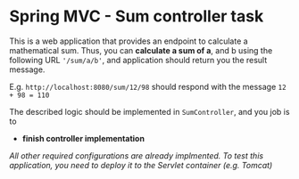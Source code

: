 # Spring MVC - Sum controller task

This is a web application that provides an endpoint to calculate a mathematical sum. Thus, you can **calculate a sum of a**,
 and b using the following URL `'/sum/a/b'`, and application should return you the result message.
 
 E.g. `http://localhost:8080/sum/12/98` should respond with the message `12 + 98 = 110`
 
 The described logic should be implemented in `SumController`, and you job is to 
 * **finish controller implementation**
  
  _All other required configurations are already implmented. To test this application, you need to deploy it to the Servlet
   container (e.g. Tomcat)_
